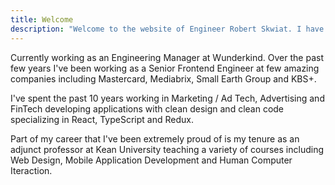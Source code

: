 ```yaml
---
title: Welcome
description: "Welcome to the website of Engineer Robert Skwiat. I have been working in tech since the early days of 2010."
---
```


Currently working as an Engineering Manager at Wunderkind. Over the past few years I've been working as a Senior Frontend Engineer at few amazing companies including Mastercard, Mediabrix, Small Earth Group and KBS+.

I've spent the past 10 years working in Marketing / Ad Tech, Advertising and FinTech developing applications with clean design and clean code specializing in React, TypeScript and Redux.

Part of my career that I've been extremely proud of is my tenure as an adjunct professor at Kean University teaching a variety of courses including Web Design, Mobile Application Development and Human Computer Iteraction.
